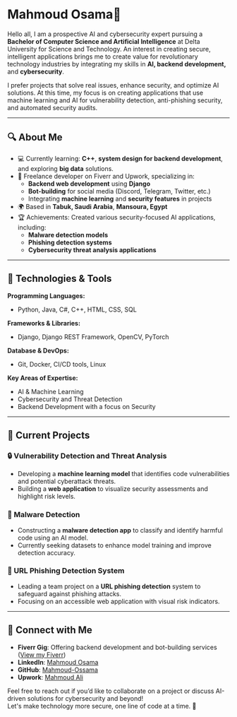 # Mahmoud Osama👾

Hello all, I am a prospective AI and cybersecurity expert pursuing a **Bachelor of Computer Science and Artificial Intelligence** at Delta University for Science and Technology. An interest in creating secure, intelligent applications brings me to create value for revolutionary technology industries by integrating my skills in **AI, backend development,** and **cybersecurity**.

I prefer projects that solve real issues, enhance security, and optimize AI solutions. At this time, my focus is on creating applications that use machine learning and AI for vulnerability detection, anti-phishing security, and automated security audits.

---

## 🔍 About Me

- 💻 Currently learning: **C++**, **system design for backend development**, and exploring **big data** solutions.
- 🚀 Freelance developer on Fiverr and Upwork, specializing in:
  - **Backend web development** using **Django**
  - **Bot-building** for social media (Discord, Telegram, Twitter, etc.)
  - Integrating **machine learning** and **security features** in projects
- 🌍 Based in **Tabuk, Saudi Arabia**, **Mansoura, Egypt**
- 🏆 Achievements: Created various security-focused AI applications, including:
  - **Malware detection models**
  - **Phishing detection systems**
  - **Cybersecurity threat analysis applications**

---

## 🔧 Technologies & Tools

**Programming Languages:**  
- Python, Java, C#, C++, HTML, CSS, SQL

**Frameworks & Libraries:**  
- Django, Django REST Framework, OpenCV, PyTorch

**Database & DevOps:**  
- Git, Docker, CI/CD tools, Linux

**Key Areas of Expertise:**  
- AI & Machine Learning
- Cybersecurity and Threat Detection
- Backend Development with a focus on Security

---

## 🚀 Current Projects

### 🔒 Vulnerability Detection and Threat Analysis
- Developing a **machine learning model** that identifies code vulnerabilities and potential cyberattack threats.  
- Building a **web application** to visualize security assessments and highlight risk levels.

### 🦠 Malware Detection
- Constructing a **malware detection app** to classify and identify harmful code using an AI model.  
- Currently seeking datasets to enhance model training and improve detection accuracy.

### 🐍 URL Phishing Detection System
- Leading a team project on a **URL phishing detection** system to safeguard against phishing attacks.  
- Focusing on an accessible web application with visual risk indicators.

---

## 🤝 Connect with Me

- **Fiverr Gig**: Offering backend development and bot-building services ([View my Fiverr](https://www.fiverr.com/mahmoud_ossama?up_rollout=true))
- **LinkedIn**: [Mahmoud Osama](https://www.linkedin.com/in/engineer-mahmoud-osama/)
- **GitHub**: [Mahmoud-Ossama](https://github.com/Mahmoud-Ossama)
- **Upwork**: [Mahmoud Ali](https://www.upwork.com/freelancers/~018076ca8afc12ee2a)

Feel free to reach out if you’d like to collaborate on a project or discuss AI-driven solutions for cybersecurity and beyond!  
Let's make technology more secure, one line of code at a time. 🚀
